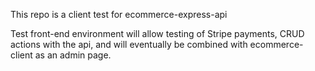 This repo is a client test for ecommerce-express-api

Test front-end environment will allow testing of Stripe payments,
CRUD actions with the api, and will eventually be combined with
ecommerce-client as an admin page.
